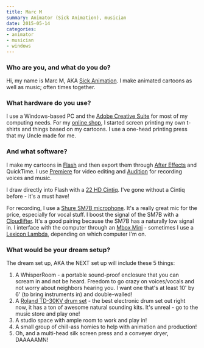 ```yaml
---
title: Marc M
summary: Animator (Sick Animation), musician
date: 2015-05-14
categories:
- animator
- musician
- windows
---
```


### Who are you, and what do you do?

Hi, my name is Marc M, AKA [Sick Animation](http://sickanimation.com/ "Marc's animations."). I make animated cartoons as well as music; often times together.

### What hardware do you use?

I use a Windows-based PC and the [Adobe Creative Suite][creative-suite] for most of my computing needs. For my [online shop](http://www.sickanimationshop.com/ "Marc's online store."), I started screen printing my own t-shirts and things based on my cartoons. I use a one-head printing press that my Uncle made for me.

### And what software?

I make my cartoons in [Flash][] and then export them through [After Effects][after-effects] and QuickTime. I use [Premiere][] for video editing and [Audition][] for recording voices and music.

I draw directly into Flash with a [22 HD Cintiq][cintiq]. I've gone without a Cintiq before - it's a must have!

For recording, I use a [Shure SM7B microphone][sm7b]. It's a really great mic for the price, especially for vocal stuff. I boost the signal of the SM7B with a [Cloudlifter][cloudlifter-cl-1]. It's a good pairing because the SM7B has a naturally low signal in. I interface with the computer through an [Mbox Mini][mbox-2-mini] - sometimes I use a [Lexicon Lambda][lambda], depending on which computer I'm on.

### What would be your dream setup?

The dream set up, AKA the NEXT set up will include these 5 things:

1. A WhisperRoom - a portable sound-proof enclosure that you can scream in and not be heard. Freedom to go crazy on voices/vocals and not worry about neighbors hearing you. I want one that's at least 10' by 6' (to bring instruments in) and double-walled!
2. A [Roland TD-30KV drum set][td-30kv-s] - the best electronic drum set out right now, it has a ton of awesome natural sounding kits. It's unreal - go to the music store and play one!
3. A studio space with ample room to work and play in!
4. A small group of chill-ass homies to help with animation and production!
5. Oh, and a multi-head silk screen press and a conveyer dryer, DAAAAAMN!

[after-effects]: https://www.adobe.com/products/aftereffects.html "Motion graphics and video editing software."
[audition]: https://creative.adobe.com/products/audition "An audio editing software suite."
[cintiq]: https://www.wacom.com/en-us/us/cintiq "A computer screen you can draw on."
[cloudlifter-cl-1]: http://web.archive.org/web/20230221044907/https://www.amazon.com/Cloud-Microphones-CL-1-Cloudlifter/dp/B004MQSV04 "A microphone booster."
[creative-suite]: https://www.adobe.com/creativecloud.html "A collection of design tools."
[flash]: https://en.wikipedia.org/wiki/Adobe_Flash "A software and animation editor."
[lambda]: https://lexiconpro.com/en-US/products/lambda "A desktop studio mixer."
[mbox-2-mini]: http://web.archive.org/web/20230221044907/https://www.amazon.com/Digidesign-Portable-USB-Powered-Tools-Workstation/dp/B000KW4TZK/ "A USB-powered audio/MIDI production system."
[premiere]: https://www.adobe.com/products/premiere.html "A video editing suite."
[sm7b]: https://www.shure.com:443/americas/products/microphones/sm/sm7b-vocal-microphone "A dynamic microphone."
[td-30kv-s]: http://web.archive.org/web/20230221044910/https://www.amazon.com/Roland-TD-30KV-S-V-Pro-Series-Electric/dp/B0079DIF58 "A drum kit."
